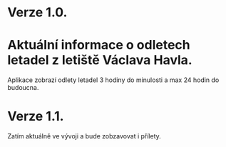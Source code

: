 # Verze 1.0.
# Aktuální informace o odletech letadel z letiště Václava Havla.

Aplikace zobrazí odlety letadel 3 hodiny do minulosti a max 24 hodin do budoucna.

# Verze 1.1. 

Zatím aktuálně ve vývoji a bude zobzavovat i přílety.

